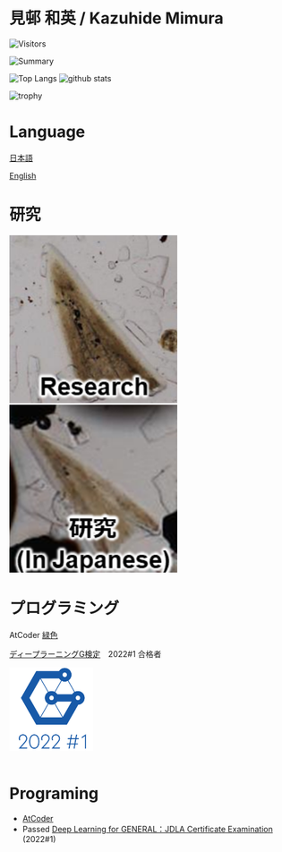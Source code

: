 # 見邨 和英 / Kazuhide Mimura

![Visitors](https://visitor-badge.glitch.me/badge?page_id=KazuhideMimura&left_color=gray&right_color=blue)

<p align="left"> 
  <img alt="Summary" width="800px" src="https://github-profile-summary-cards.vercel.app/api/cards/profile-details?username=KazuhideMimura&theme=solarized_dark" />
</p>

<p align="left"> 
  <img alt="Top Langs" width="360px" height="200px" src="https://github-readme-stats.vercel.app/api/top-langs/?username=KazuhideMimura&layout=compact&show_icons=true&theme=cobalt" />
  <img alt="github stats" width="440px" height="200px" src="https://github-readme-stats.vercel.app/api?username=KazuhideMimura&theme=onedark&show_icons=ture" />
</p>

<p align="left"> 
  <img alt="trophy" width="800px" src="https://github-profile-trophy.vercel.app/?username=KazuhideMimura&theme=onedark&column=7" />
</p>

# Language
[日本語](#研究)

[English](#Research)

# 研究
<p align="left"> 
  <a href="research.md"><img alt="Icon1" width="300px" src="images/Icon2.png" /></a>
  <a href="kenkyu.md"><img alt="Icon1" width="300px" src="images/Icon1.png" /></a>
</p>


# プログラミング
AtCoder [緑色](https://atcoder.jp/users/mim_afol)

[ディープラーニングG検定](https://www.jdla.org/certificate/general/)　2022#1 合格者

<img src="/images/general2022_1_small_square.png" width="150">

<br />
<br />


# Programing
- [AtCoder](https://atcoder.jp/users/mim_afol?lang=en) 
- Passed [Deep Learning for GENERAL：JDLA Certificate Examination](https://www.jdla.org/en/en-certificate/) (2022#1)
